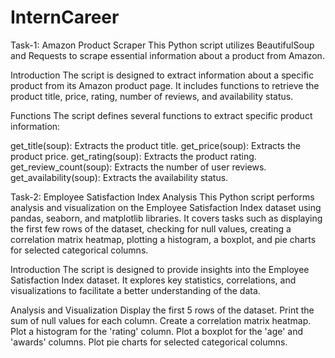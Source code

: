 # InternCareer
Task-1:
Amazon Product Scraper
This Python script utilizes BeautifulSoup and Requests to scrape essential information about a product from Amazon.

Introduction
The script is designed to extract information about a specific product from its Amazon product page. It includes functions to retrieve the product title, price, rating, number of reviews, and availability status.

Functions
The script defines several functions to extract specific product information:

get_title(soup): Extracts the product title.
get_price(soup): Extracts the product price.
get_rating(soup): Extracts the product rating.
get_review_count(soup): Extracts the number of user reviews.
get_availability(soup): Extracts the availability status.

Task-2:
Employee Satisfaction Index Analysis
This Python script performs analysis and visualization on the Employee Satisfaction Index dataset using pandas, seaborn, and matplotlib libraries. It covers tasks such as displaying the first few rows of the dataset, checking for null values, creating a correlation matrix heatmap, plotting a histogram, a boxplot, and pie charts for selected categorical columns.


Introduction
The script is designed to provide insights into the Employee Satisfaction Index dataset. It explores key statistics, correlations, and visualizations to facilitate a better understanding of the data.

Analysis and Visualization
Display the first 5 rows of the dataset.
Print the sum of null values for each column.
Create a correlation matrix heatmap.
Plot a histogram for the 'rating' column.
Plot a boxplot for the 'age' and 'awards' columns.
Plot pie charts for selected categorical columns.
